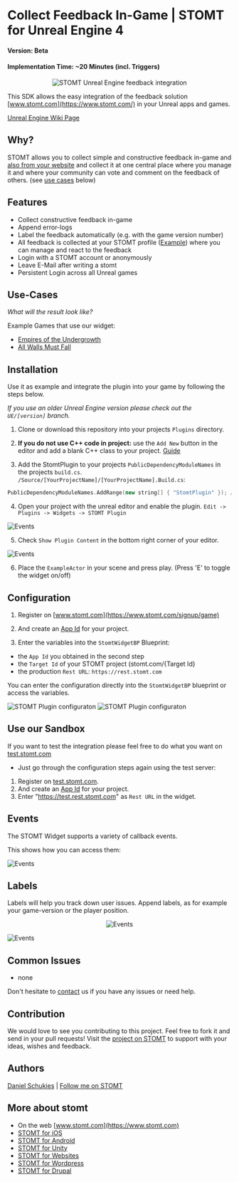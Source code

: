 # Collect Feedback In-Game | STOMT for Unreal Engine 4
#### Version: Beta
#### Implementation Time: ~20 Minutes (incl. Triggers)

<p align="center">
  <img alt="STOMT Unreal Engine feedback integration" src="https://i.imgur.com/hK8BRqq.jpg" />
</p>

This SDK allows the easy integration of the feedback solution [www.stomt.com](https://www.stomt.com/) in your Unreal apps and games.

[Unreal Engine Wiki Page](https://wiki.unrealengine.com/STOMT_Plugin)

## Why?

STOMT allows you to collect simple and constructive feedback in-game and [also from your website](https://stomt.co/web) and collect it at one central place where you manage it and where your community can vote and comment on the feedback of others. (see [use cases](#use-cases) below)


## Features

* Collect constructive feedback in-game
* Append error-logs
* Label the feedback automatically (e.g. with the game version number)
* All feedback is collected at your STOMT profile ([Example](https://www.stomt.com/empires-of-the-undergrowth)) where you can manage and react to the feedback
* Login with a STOMT account or anonymously
* Leave E-Mail after writing a stomt
* Persistent Login across all Unreal games


## Use-Cases

_What will the result look like?_ 

Example Games that use our widget:

* [Empires of the Undergrowth](https://www.stomt.com/empires-of-the-undergrowth)      
* [All Walls Must Fall](https://www.stomt.com/AWMF)


## Installation

Use it as example and integrate the plugin into your game by following the steps below.

_If you use an older Unreal Engine version please check out the `UE/[version]` branch._

1. Clone or download this repository into your projects `Plugins` directory.

2. **If you do not use C++ code in project:** use the `Add New` button in the editor and add a blank C++ class to your project.
[Guide](https://docs.unrealengine.com/latest/INT/Programming/QuickStart/2/index.html)

3. Add the StomtPlugin to your projects `PublicDependencyModuleNames` in the projects `build.cs`. `/Source/[YourProjectName]/[YourProjectName].Build.cs`:
```c++
PublicDependencyModuleNames.AddRange(new string[] { "StomtPlugin" }); // Add "StomtPlugin" String
```

4. Open your project with the unreal editor and enable the plugin. `Edit -> Plugins -> Widgets -> STOMT Plugin`

<img alt="Events" src="https://i.imgur.com/7vSgefh.png" />

5. Check `Show Plugin Content` in the bottom right corner of your editor.

<img alt="Events" src="https://i.imgur.com/YoTY7w6.png" />

6. Place the `ExampleActor` in your scene and press play. (Press 'E' to toggle the widget on/off)



## Configuration

1. Register on [www.stomt.com](https://www.stomt.com/signup/game) 

2. And create an [App Id](https://www.stomt.com/integrate) for your project.

3. Enter the variables into the `StomtWidgetBP` Blueprint:

* the `App Id` you obtained in the second step
* the `Target Id` of your STOMT project (stomt.com/{Target Id}
* the production `Rest URL`: `https://rest.stomt.com`

You can enter the configuration directly into the `StomtWidgetBP` blueprint or access the variables.

<img alt="STOMT Plugin configuraton" src="http://schukies.io/images/stomt/enter-config.PNG" />
<img alt="STOMT Plugin configuraton" src="https://i.imgur.com/RkZtEaR.jpg" />

## Use our Sandbox

If you want to test the integration please feel free to do what you want on [test.stomt.com](https://test.stomt.com/) 

* Just go through the configuration steps again using the test server:

1. Register on [test.stomt.com](https://test.stomt.com/signup/game).
2. And create an [App Id](https://test.stomt.com/integrate) for your project.
3. Enter "https://test.rest.stomt.com" as `Rest URL` in the widget.


## Events

The STOMT Widget supports a variety of callback events.

This shows how you can access them:

<img alt="Events" src="http://schukies.io/images/stomt/example.PNG" />

## Labels

Labels will help you track down user issues.
Append labels, as for example your game-version or the player position.
<p align="center">
<img alt="Events" src="https://i.imgur.com/sS8T8Fy.png" />
</p>

<img alt="Events" src="http://schukies.io/images/stomt/label.PNG" />

## Common Issues

* none

Don't hesitate to [contact](https://www.stomt.com/stomt-unreal-engine-plugin) us if you have any issues or need help.


## Contribution

We would love to see you contributing to this project. Feel free to fork it and send in your pull requests! Visit the [project on STOMT](https://www.stomt.com/stomt-unreal-engine-plugin) to support with your ideas, wishes and feedback.


## Authors

[Daniel Schukies](https://github.com/daniel-schukies) | [Follow me on STOMT](https://www.stomt.com/danielschukies)    


## More about stomt

* On the web [www.stomt.com](https://www.stomt.com)
* [STOMT for iOS](http://stomt.co/ios)
* [STOMT for Android](http://stomt.co/android)
* [STOMT for Unity](http://stomt.co/unity)
* [STOMT for Websites](http://stomt.co/web)
* [STOMT for Wordpress](http://stomt.co/wordpress)
* [STOMT for Drupal](http://stomt.co/drupal)
